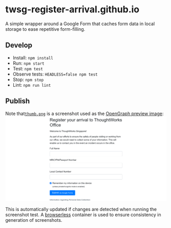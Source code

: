 # twsg-register-arrival.github.io
A simple wrapper around a Google Form that caches form data in local storage to ease repetitive form-filling.

## Develop
- Install: `npm install`
- Run: `npm start`
- Test: `npm test`
- Observe tests: `HEADLESS=false npm test`
- Stop: `npm stop`
- Lint: `npm run lint`

## Publish
Note that[`thumb.png`](src/thumb.png) is a screenshot used as the
[OpenGraph preview image](https://developers.facebook.com/docs/sharing/webmasters/#basic):
![Screenshot](src/thumb.png)

This is automatically updated if changes are detected when running the screenshot test.
A [browserless](https://github.com/browserless/chrome) container is used to ensure consistency in generation of screenshots.
